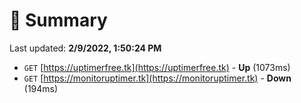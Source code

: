 # 📖 Summary
Last updated: **2/9/2022, 1:50:24 PM**

- `GET` [https://uptimerfree.tk](https://uptimerfree.tk) - **Up** (1073ms)
- `GET` [https://monitoruptimer.tk](https://monitoruptimer.tk) - **Down** (194ms)
